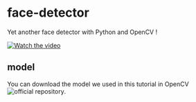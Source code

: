 # face-detector

Yet another face detector with Python and OpenCV !

[![Watch the video](https://img.youtube.com/vi/PQoC9BB5L6E/maxresdefault.jpg)](https://www.youtube.com/watch?v=PQoC9BB5L6E)

## model

You can download the model we used in this tutorial in OpenCV ![official repository](https://github.com/opencv/opencv).
